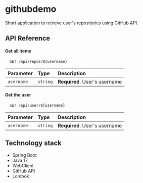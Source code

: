 
# githubdemo

Short application to retrieve user's repositories using GitHub API.


## API Reference

#### Get all items

```http
  GET /api/repos/${username}
```

| Parameter | Type     | Description                |
| :-------- | :------- | :------------------------- |
| `username` | `string` | **Required**. User's username |


#### Get the user
```http
  GET /api/user/${username}
```

| Parameter | Type     | Description                |
| :-------- | :------- | :------------------------- |
| `username` | `string` | **Required**. User's username |

## Technology stack 
* Spring Boot
* Java 17
* WebClient
* GitHub API
* Lombok

